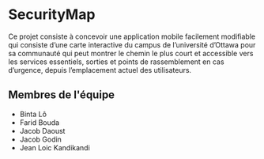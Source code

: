 # SecurityMap
Ce projet consiste à concevoir une application mobile facilement modifiable qui consiste d’une carte interactive du campus de l’université d’Ottawa pour sa communauté qui peut montrer le chemin le plus court et accessible vers les services essentiels, sorties et points de rassemblement en cas d’urgence, depuis l’emplacement actuel des utilisateurs. 

## Membres de l'équipe
* Binta Lô
* Farid Bouda
* Jacob Daoust
* Jacob Godin
* Jean Loic Kandikandi
